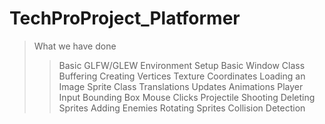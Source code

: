 # TechProProject_Platformer

>What we have done
>> Basic GLFW/GLEW Environment Setup
>> Basic Window Class
>> Buffering
>> Creating Vertices
>> Texture Coordinates
>> Loading an Image
>> Sprite Class
>> Translations
>> Updates
>> Animations
>> Player Input
>> Bounding Box
>> Mouse Clicks
>> Projectile Shooting
>> Deleting Sprites
>> Adding Enemies
>> Rotating Sprites
>> Collision Detection
